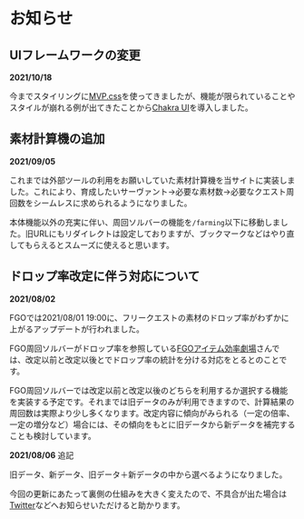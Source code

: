 # お知らせ

## UIフレームワークの変更

**2021/10/18**

今までスタイリングに[MVP.css](https://andybrewer.github.io/mvp)を使ってきましたが、機能が限られていることやスタイルが崩れる例が出てきたことから[Chakra UI](https://chakra-ui.com/)を導入しました。

## 素材計算機の追加

**2021/09/05**

これまでは外部ツールの利用をお願いしていた素材計算機を当サイトに実装しました。これにより、育成したいサーヴァント→必要な素材数→必要なクエスト周回数をシームレスに求められるようになりました。

本体機能以外の充実に伴い、周回ソルバーの機能を`/farming`以下に移動しました。旧URLにもリダイレクトは設定しておりますが、ブックマークなどはやり直してもらえるとスムーズに使えると思います。

## ドロップ率改定に伴う対応について

**2021/08/02**

FGOでは2021/08/01 19:00に、フリークエストの素材のドロップ率がわずかに上がるアップデートが行われました。

FGO周回ソルバーがドロップ率を参照している[FGOアイテム効率劇場](https://sites.google.com/view/fgo-domus-aurea)さんでは、改定以前と改定以後とでドロップ率の統計を分ける対応をとるとのことです。

FGO周回ソルバーでは改定以前と改定以後のどちらを利用するか選択する機能を実装する予定です。それまでは旧データのみが利用できますので、計算結果の周回数は実際より少し多くなります。改定内容に傾向がみられる（一定の倍率、一定の増分など）場合には、その傾向をもとに旧データから新データを補完することも検討しています。

**2021/08/06** 追記

旧データ、新データ、旧データ＋新データの中から選べるようになりました。

今回の更新にあたって裏側の仕組みを大きく変えたので、不具合が出た場合は[Twitter](https://twitter.com/antenna_games)などへお知らせいただけると助かります。